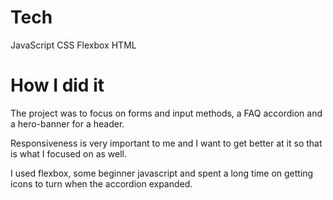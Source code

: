 # Tech
JavaScript
CSS
Flexbox
HTML
# How I did it
The project was to focus on forms and input methods, a FAQ accordion and a hero-banner for a header.

Responsiveness is very important to me and I want to get better at it so that is what I focused on as well.

I used flexbox, some beginner javascript and spent a long time on getting icons to turn when the accordion expanded.

